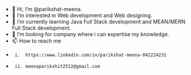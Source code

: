 - 👋 Hi, I’m @parikshat-meena.
- 👀 I’m interested in Web development and Web designing. 
- 🌱 I’m currently learning Java Full Stack development and MEAN/MERN Full Stack development.
- 💞️ I’m looking for company where i can expertise my knowledge.
- 📫 How to reach me
-      i.  https://www.linkedin.com/in/parikshat-meena-042224231
-      ii. meenaparikshit2512@gmail.com

